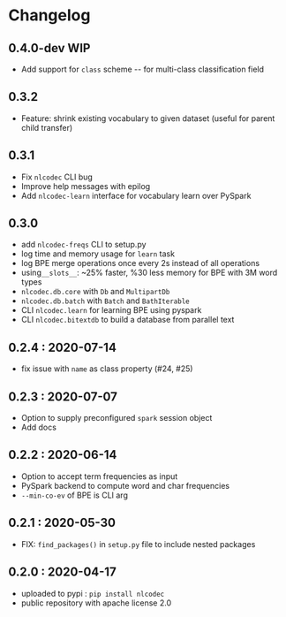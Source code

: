 # Changelog

## 0.4.0-dev WIP

- Add support for `class` scheme -- for multi-class classification field


## 0.3.2 

- Feature: shrink existing vocabulary to given dataset (useful for parent child transfer)


## 0.3.1

- Fix `nlcodec` CLI bug
- Improve help messages with epilog
- Add `nlcodec-learn` interface for vocabulary learn over PySpark


## 0.3.0

- add `nlcodec-freqs` CLI to setup.py
- log time and memory usage for `learn` task
- log BPE merge operations once every 2s instead of all operations
- using`__slots__`: ~25% faster, %30 less memory for BPE with 3M word types
- `nlcodec.db.core` with `Db` and `MultipartDb` 
- `nlcodec.db.batch` with `Batch` and `BathIterable` 
- CLI `nlcodec.learn` for learning BPE using pyspark
- CLI `nlcodec.bitextdb`  to build a database from parallel text


## 0.2.4 : 2020-07-14
- fix issue with `name` as class property (#24, #25)


## 0.2.3 : 2020-07-07
- Option to supply preconfigured `spark` session object
- Add docs 


## 0.2.2 : 2020-06-14
- Option to accept term frequencies as input
- PySpark backend to compute word and char frequencies
- `--min-co-ev` of BPE is CLI arg

## 0.2.1 : 2020-05-30
- FIX: `find_packages()` in `setup.py` file to include nested packages

## 0.2.0 : 2020-04-17
- uploaded to pypi : `pip install nlcodec`
- public repository with apache license 2.0

